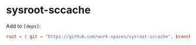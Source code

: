 # sysroot-sccache

Add to `[deps]`:

```toml
rust = { git = "https://github.com/work-spaces/sysroot-sccache", branch = "v0", checkout = "BranchHead" }
```
